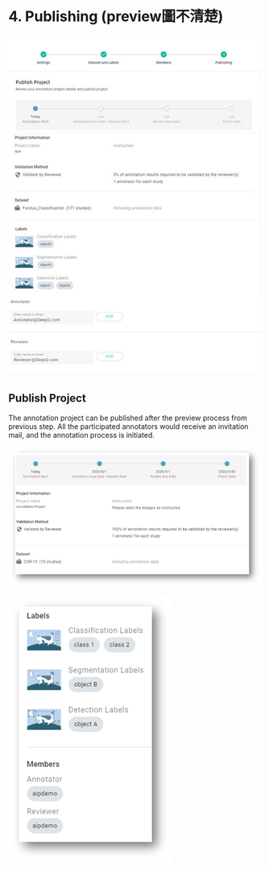 # 4. Publishing \(preview圖不清楚\)

![](../../.gitbook/assets/publish1.jpg)

## Publish Project

The annotation project can be published after the preview process from previous step. All the participated annotators would receive an invitation mail, and the annotation process is initiated.

![](../../.gitbook/assets/image%20%2853%29.png)



![](../../.gitbook/assets/image%20%2865%29.png)

